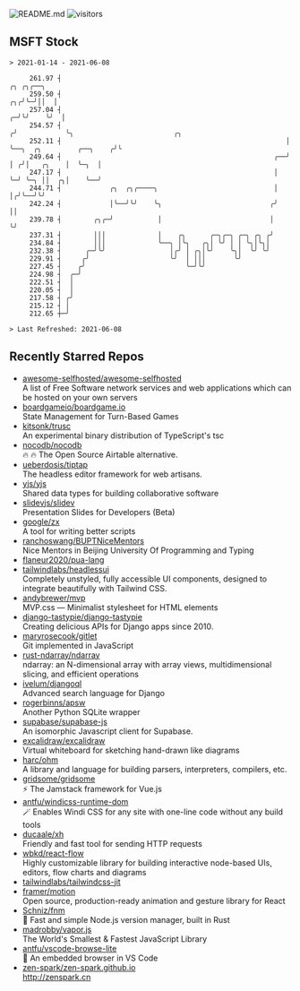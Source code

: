 ![README.md](https://github.com/Gerhut/Gerhut/workflows/README.md/badge.svg)
![visitors](https://visitors.vercel.app/Gerhut/Gerhut?token=8cf69d1f6813d272ef062726b6070c9be4ff72038cfe5a7ded7384a8da65d866)

## MSFT Stock

```
> 2021-01-14 - 2021-06-08

     261.97 ┤                                                              ╭╮ ╭╮╭──╮                             
     259.50 ┤                                                           ╭╮╭╯╰─╯││  │                             
     257.04 ┤                                                         ╭─╯╰╯    ╰╯  │                             
     254.57 ┤                                                        ╭╯            ╰╮                         ╭╮ 
     252.11 ┤                                                        │              ╰──╮  ╭╮         ╭──╮    ╭╯╰ 
     249.64 ┤                                                     ╭──╯                 │ ╭╯│   ╭╮    │  ╰─╮  │   
     247.17 ┤                                                     │                    ╰─╯ ╰─╮ ││  ╭╮│    ╰──╯   
     244.71 ┤            ╭╮  ╭╮╭────╮                             │                          │╭╯╰──╯╰╯           
     242.24 ┤            │╰──╯╰╯    ╰╮                           ╭╯                          ││                  
     239.78 ┤        ╭╮╭─╯           │                           │                           ╰╯                  
     237.31 ┤        │││             │    ╭╮      ╭─╮╭─╮ ╭─╮ ╭╮ ╭╯                                               
     234.84 ┤        │││             ╰──╮ │╰╮   ╭╮│ ╰╯ │ │ ╰╮│╰╮│                                                
     232.38 ┤      ╭─╯╰╯                │╭╯ │ ╭╮│╰╯    ╰╮│  ╰╯ ╰╯                                                
     229.91 ┤     ╭╯                    ╰╯  │ │││       ╰╯                                                       
     227.45 ┤    ╭╯                         ╰─╯╰╯                                                                
     224.98 ┤  ╭─╯                                                                                               
     222.51 ┤  │                                                                                                 
     220.05 ┤  │                                                                                                 
     217.58 ┤ ╭╯                                                                                                 
     215.12 ┤ │                                                                                                  
     212.65 ┼─╯                                                                                                  

> Last Refreshed: 2021-06-08
```

## Recently Starred Repos

- [awesome-selfhosted/awesome-selfhosted](https://github.com/awesome-selfhosted/awesome-selfhosted)  
  A list of Free Software network services and web applications which can be hosted on your own servers
- [boardgameio/boardgame.io](https://github.com/boardgameio/boardgame.io)  
  State Management for Turn-Based Games
- [kitsonk/trusc](https://github.com/kitsonk/trusc)  
  An experimental binary distribution of TypeScript's tsc
- [nocodb/nocodb](https://github.com/nocodb/nocodb)  
  🔥 🔥  The Open Source Airtable alternative. 
- [ueberdosis/tiptap](https://github.com/ueberdosis/tiptap)  
  The headless editor framework for web artisans.
- [yjs/yjs](https://github.com/yjs/yjs)  
  Shared data types for building collaborative software
- [slidevjs/slidev](https://github.com/slidevjs/slidev)  
  Presentation Slides for Developers (Beta)
- [google/zx](https://github.com/google/zx)  
  A tool for writing better scripts
- [ranchoswang/BUPTNiceMentors](https://github.com/ranchoswang/BUPTNiceMentors)  
  Nice Mentors in Beijing University Of Programming and Typing 
- [flaneur2020/pua-lang](https://github.com/flaneur2020/pua-lang)  
- [tailwindlabs/headlessui](https://github.com/tailwindlabs/headlessui)  
  Completely unstyled, fully accessible UI components, designed to integrate beautifully with Tailwind CSS.
- [andybrewer/mvp](https://github.com/andybrewer/mvp)  
  MVP.css — Minimalist stylesheet for HTML elements
- [django-tastypie/django-tastypie](https://github.com/django-tastypie/django-tastypie)  
  Creating delicious APIs for Django apps since 2010.
- [maryrosecook/gitlet](https://github.com/maryrosecook/gitlet)  
  Git implemented in JavaScript
- [rust-ndarray/ndarray](https://github.com/rust-ndarray/ndarray)  
  ndarray: an N-dimensional array with array views, multidimensional slicing, and efficient operations
- [ivelum/djangoql](https://github.com/ivelum/djangoql)  
  Advanced search language for Django
- [rogerbinns/apsw](https://github.com/rogerbinns/apsw)  
  Another Python SQLite wrapper
- [supabase/supabase-js](https://github.com/supabase/supabase-js)  
  An isomorphic Javascript client for Supabase.
- [excalidraw/excalidraw](https://github.com/excalidraw/excalidraw)  
  Virtual whiteboard for sketching hand-drawn like diagrams
- [harc/ohm](https://github.com/harc/ohm)  
  A library and language for building parsers, interpreters, compilers, etc.
- [gridsome/gridsome](https://github.com/gridsome/gridsome)  
  ⚡️ The Jamstack framework for Vue.js
- [antfu/windicss-runtime-dom](https://github.com/antfu/windicss-runtime-dom)  
  🪄 Enables Windi CSS for any site with one-line code without any build tools 
- [ducaale/xh](https://github.com/ducaale/xh)  
  Friendly and fast tool for sending HTTP requests
- [wbkd/react-flow](https://github.com/wbkd/react-flow)  
  Highly customizable library for building interactive node-based UIs, editors, flow charts and diagrams 
- [tailwindlabs/tailwindcss-jit](https://github.com/tailwindlabs/tailwindcss-jit)  
- [framer/motion](https://github.com/framer/motion)  
  Open source, production-ready animation and gesture library for React
- [Schniz/fnm](https://github.com/Schniz/fnm)  
  🚀 Fast and simple Node.js version manager, built in Rust
- [madrobby/vapor.js](https://github.com/madrobby/vapor.js)  
  The World's Smallest & Fastest JavaScript Library
- [antfu/vscode-browse-lite](https://github.com/antfu/vscode-browse-lite)  
  🚀 An embedded browser in VS Code
- [zen-spark/zen-spark.github.io](https://github.com/zen-spark/zen-spark.github.io)  
  http://zenspark.cn
